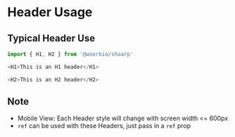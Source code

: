 # Header Usage

## Typical Header Use

```javascript
import { H1, H2 } from '@woorkio/shaarp'

<H1>This is an H1 header</H1>

<H2>This is an H2 header</H2>
```

## Note
- Mobile View: Each Header style will change with screen width <= 600px
- `ref` can be used with these Headers, just pass in a `ref` prop